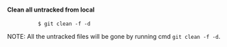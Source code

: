#### Clean all untracked from local
```
          $ git clean -f -d
```
NOTE: All the untracked files will be gone by running cmd `git clean -f -d`.
